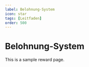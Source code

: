 ```yaml
---
label: Belohnung-System
icon: star
tags: [Leitfaden]
order: 500
---
```


# Belohnung-System

This is a sample reward page.
